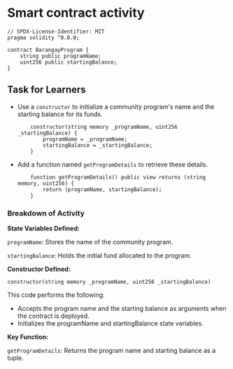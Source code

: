 # Smart contract activity

```solidity
// SPDX-License-Identifier: MIT
pragma solidity ^0.8.0;

contract BarangayProgram {
    string public programName;
    uint256 public startingBalance;
}
```

## Task for Learners

- Use a `constructor` to initialize a community program's name and the starting balance for its funds.

  ```solidity
      constructor(string memory _programName, uint256 _startingBalance) {
          programName = _programName;
          startingBalance = _startingBalance;
      }
  ```

- Add a function named `getProgramDetails` to retrieve these details.

  ```solidity
      function getProgramDetails() public view returns (string memory, uint256) {
          return (programName, startingBalance);
      }
  ```

### Breakdown of Activity

**State Variables Defined:**

`programName`: Stores the name of the community program.

`startingBalance`: Holds the initial fund allocated to the program.

**Constructor Defined:**

```solidity
constructor(string memory _programName, uint256 _startingBalance)
```

This code performs the following:

- Accepts the program name and the starting balance as arguments when the contract is deployed.
- Initializes the programName and startingBalance state variables.

**Key Function:**

`getProgramDetails`: Returns the program name and starting balance as a tuple.
